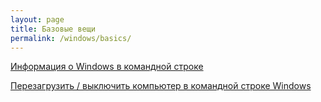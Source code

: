 ```yaml
---
layout: page
title: Базовые вещи
permalink: /windows/basics/
---
```


[Информация о Windows в командной строке](/windows/basics/info/)

[Перезагрузить / выключить компьютер в командной строке Windows](/windows/basics/reboot-remotely/)
